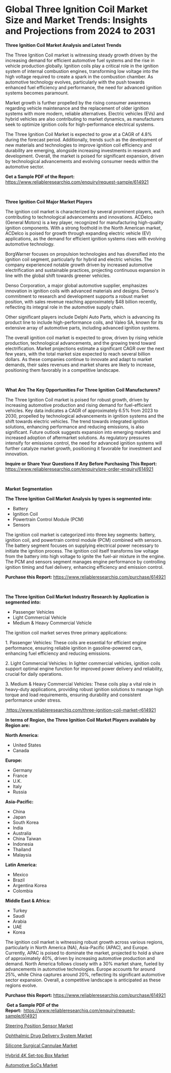 <p><h1>Global Three Ignition Coil Market Size and Market Trends: Insights and Projections from 2024 to 2031</h1></p><p><strong>Three Ignition Coil Market Analysis and Latest Trends</strong></p>
<p><p>The Three Ignition Coil market is witnessing steady growth driven by the increasing demand for efficient automotive fuel systems and the rise in vehicle production globally. Ignition coils play a critical role in the ignition system of internal combustion engines, transforming low voltage into the high voltage required to create a spark in the combustion chamber. As automotive technology evolves, particularly with the push towards enhanced fuel efficiency and performance, the need for advanced ignition systems becomes paramount.</p><p>Market growth is further propelled by the rising consumer awareness regarding vehicle maintenance and the replacement of older ignition systems with more modern, reliable alternatives. Electric vehicles (EVs) and hybrid vehicles are also contributing to market dynamics, as manufacturers seek to optimize ignition coils for high-performance electrical systems.</p><p>The Three Ignition Coil Market is expected to grow at a CAGR of 4.8% during the forecast period. Additionally, trends such as the development of new materials and technologies to improve ignition coil efficiency and durability are emerging, alongside increasing investments in research and development. Overall, the market is poised for significant expansion, driven by technological advancements and evolving consumer needs within the automotive sector.</p></p>
<p><strong>Get a Sample PDF of the Report:&nbsp;</strong> <a href="https://www.reliableresearchiq.com/enquiry/request-sample/614921?utm_campaign=103&utm_medium=2&utm_source=Github&utm_content=ia&utm_term=01102024&utm_id=three-ignition-coil">https://www.reliableresearchiq.com/enquiry/request-sample/614921</a></p>
<p>&nbsp;</p>
<p><strong>Three Ignition Coil Major Market Players</strong></p>
<p><p>The ignition coil market is characterized by several prominent players, each contributing to technological advancements and innovations. ACDelco (General Motors) is a key player, recognized for manufacturing high-quality ignition components. With a strong foothold in the North American market, ACDelco is poised for growth through expanding electric vehicle (EV) applications, as the demand for efficient ignition systems rises with evolving automotive technology.</p><p>BorgWarner focuses on propulsion technologies and has diversified into the ignition coil segment, particularly for hybrid and electric vehicles. The company experienced notable growth driven by increased automotive electrification and sustainable practices, projecting continuous expansion in line with the global shift towards greener vehicles.</p><p>Denso Corporation, a major global automotive supplier, emphasizes innovation in ignition coils with advanced materials and designs. Denso's commitment to research and development supports a robust market position, with sales revenue reaching approximately $48 billion recently, reflecting its integral role in the automotive supply chain. </p><p>Other significant players include Delphi Auto Parts, which is advancing its product line to include high-performance coils, and Valeo SA, known for its extensive array of automotive parts, including advanced ignition systems. </p><p>The overall ignition coil market is expected to grow, driven by rising vehicle production, technological advancements, and the growing trend toward electrification. Market projections estimate a significant CAGR over the next few years, with the total market size expected to reach several billion dollars. As these companies continue to innovate and adapt to market demands, their sales revenues and market shares are likely to increase, positioning them favorably in a competitive landscape.</p></p>
<p>&nbsp;</p>
<p><strong>What Are The Key Opportunities For Three Ignition Coil Manufacturers?</strong></p>
<p><p>The Three Ignition Coil market is poised for robust growth, driven by increasing automotive production and rising demand for fuel-efficient vehicles. Key data indicates a CAGR of approximately 6.5% from 2023 to 2030, propelled by technological advancements in ignition systems and the shift towards electric vehicles. The trend towards integrated ignition solutions, enhancing performance and reducing emissions, is also significant. Future outlook suggests expansion into emerging markets and increased adoption of aftermarket solutions. As regulatory pressures intensify for emissions control, the need for advanced ignition systems will further catalyze market growth, positioning it favorable for investment and innovation.</p></p>
<p><strong>Inquire or Share Your Questions If Any Before Purchasing This Report:</strong> <a href="https://www.reliableresearchiq.com/enquiry/pre-order-enquiry/614921?utm_campaign=103&utm_medium=2&utm_source=Github&utm_content=ia&utm_term=01102024&utm_id=three-ignition-coil">https://www.reliableresearchiq.com/enquiry/pre-order-enquiry/614921</a></p>
<p>&nbsp;</p>
<p><strong>Market Segmentation</strong></p>
<p><strong>The Three Ignition Coil Market Analysis by types is segmented into:</strong></p>
<p><ul><li>Battery</li><li>Ignition Coil</li><li>Powertrain Control Module (PCM)</li><li>Sensors</li></ul></p>
<p><p>The ignition coil market is categorized into three key segments: battery, ignition coil, and powertrain control module (PCM) combined with sensors. The battery segment focuses on supplying electrical power necessary to initiate the ignition process. The ignition coil itself transforms low voltage from the battery into high voltage to ignite the fuel-air mixture in the engine. The PCM and sensors segment manages engine performance by controlling ignition timing and fuel delivery, enhancing efficiency and emission control.</p></p>
<p><strong>Purchase this Report:&nbsp;</strong><a href="https://www.reliableresearchiq.com/purchase/614921?utm_campaign=103&utm_medium=2&utm_source=Github&utm_content=ia&utm_term=01102024&utm_id=three-ignition-coil">https://www.reliableresearchiq.com/purchase/614921</a></p>
<p>&nbsp;</p>
<p><strong>The Three Ignition Coil Market Industry Research by Application is segmented into:</strong></p>
<p><ul><li>Passenger Vehicles</li><li>Light Commercial Vehicle</li><li>Medium & Heavy Commercial Vehicle</li></ul></p>
<p><p>The ignition coil market serves three primary applications: </p><p>1. Passenger Vehicles: These coils are essential for efficient engine performance, ensuring reliable ignition in gasoline-powered cars, enhancing fuel efficiency and reducing emissions.</p><p>2. Light Commercial Vehicles: In lighter commercial vehicles, ignition coils support optimal engine function for improved power delivery and reliability, crucial for daily operations.</p><p>3. Medium & Heavy Commercial Vehicles: These coils play a vital role in heavy-duty applications, providing robust ignition solutions to manage high torque and load requirements, ensuring durability and consistent performance under stress.</p></p>
<p><a href="https://www.reliableresearchiq.com/three-ignition-coil-market-r614921?utm_campaign=103&utm_medium=2&utm_source=Github&utm_content=ia&utm_term=01102024&utm_id=three-ignition-coil">&nbsp;https://www.reliableresearchiq.com/three-ignition-coil-market-r614921</a></p>
<p><strong>In terms of Region, the Three Ignition Coil Market Players available by Region are:</strong></p>
<p>
    <p> <strong> North America: </strong>
        <ul>
            <li>United States</li>
            <li>Canada</li>
        </ul>
        </p> 
    <p> <strong> Europe: </strong>
        <ul>
            <li>Germany</li>
            <li>France</li>
            <li>U.K.</li>
            <li>Italy</li>
            <li>Russia</li>
        </ul>
        </p> 
    <p> <strong> Asia-Pacific: </strong>
        <ul>
            <li>China</li>
            <li>Japan</li>
            <li>South Korea</li>
            <li>India</li>
            <li>Australia</li>
            <li>China Taiwan</li>
            <li>Indonesia</li>
            <li>Thailand</li>
            <li>Malaysia</li>
        </ul>
        </p> 
    <p> <strong> Latin America: </strong>
        <ul>
            <li>Mexico</li>
            <li>Brazil</li>
            <li>Argentina Korea</li>
            <li>Colombia</li>
        </ul>
        </p> 
    <p> <strong> Middle East & Africa: </strong>
        <ul>
            <li>Turkey</li>
            <li>Saudi</li>
            <li>Arabia</li>
            <li>UAE</li>
            <li>Korea</li>
        </ul>
    </p>
    </p>
<p><p>The ignition coil market is witnessing robust growth across various regions, particularly in North America (NA), Asia-Pacific (APAC), and Europe. Currently, APAC is poised to dominate the market, projected to hold a share of approximately 40%, driven by increasing automotive production and demand. North America follows closely with a 30% market share, fueled by advancements in automotive technologies. Europe accounts for around 25%, while China captures around 20%, reflecting its significant automotive sector expansion. Overall, a competitive landscape is anticipated as these regions evolve.</p></p>
<p><strong>Purchase this Report: </strong><a href="https://www.reliableresearchiq.com/purchase/614921?utm_campaign=103&utm_medium=2&utm_source=Github&utm_content=ia&utm_term=01102024&utm_id=three-ignition-coil">https://www.reliableresearchiq.com/purchase/614921</a></p>
<p>&nbsp;<strong>Get a Sample PDF of the Report:&nbsp;&nbsp;</strong><a href="https://www.reliableresearchiq.com/enquiry/request-sample/614921?utm_campaign=103&utm_medium=2&utm_source=Github&utm_content=ia&utm_term=01102024&utm_id=three-ignition-coil">https://www.reliableresearchiq.com/enquiry/request-sample/614921</a></p>
<p><strong></strong></p>
<p><p><a href="https://issuu.com/reportprime-2/docs/steering-position-sensor-market-siz_c4942b65ad082a?utm_campaign=103&utm_medium=2&utm_source=Github&utm_content=ia&utm_term=01102024&utm_id=three-ignition-coil">Steering Position Sensor Market</a></p><p><a href="https://www.linkedin.com/pulse/global-ophthalmic-drug-delivery-system-market-share-growth-kkmme?utm_campaign=103&utm_medium=2&utm_source=Github&utm_content=ia&utm_term=01102024&utm_id=three-ignition-coil">Ophthalmic Drug Delivery System Market</a></p><p><a href="https://github.com/jeffreybishop26/Market-Research-Report-List-1/blob/main/silicone-surgical-cannulae-market.md?utm_campaign=103&utm_medium=2&utm_source=Github&utm_content=ia&utm_term=01102024&utm_id=three-ignition-coil">Silicone Surgical Cannulae Market</a></p><p><a href="https://github.com/malandranz3ggo/Market-Research-Report-List-1/blob/main/hybrid-4k-set-top-box-market.md?utm_campaign=103&utm_medium=2&utm_source=Github&utm_content=ia&utm_term=01102024&utm_id=three-ignition-coil">Hybrid 4K Set-top Box Market</a></p><p><a href="https://issuu.com/reportprime-2/docs/automotive-socs-market-size-2030.pp_62ed8a4b974773?utm_campaign=103&utm_medium=2&utm_source=Github&utm_content=ia&utm_term=01102024&utm_id=three-ignition-coil">Automotive SoCs Market</a></p></p>